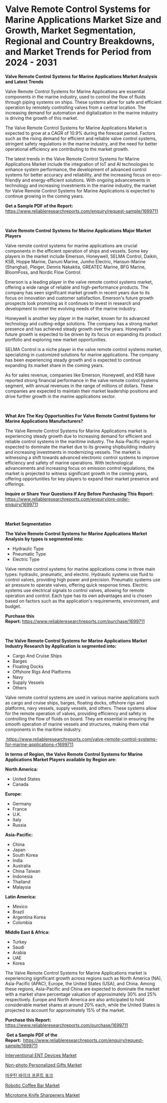<p><h1>Valve Remote Control Systems for Marine Applications Market Size and Growth, Market Segmentation, Regional and Country Breakdowns, and Market Trends for Period from 2024 -  2031</h1></p><p><strong>Valve Remote Control Systems for Marine Applications Market Analysis and Latest Trends</strong></p>
<p><p>Valve Remote Control Systems for Marine Applications are essential components in the marine industry, used to control the flow of fluids through piping systems on ships. These systems allow for safe and efficient operation by remotely controlling valves from a central location. The increasing demand for automation and digitalization in the marine industry is driving the growth of this market.</p><p>The Valve Remote Control Systems for Marine Applications Market is expected to grow at a CAGR of 10.9% during the forecast period. Factors such as the rising demand for efficient and reliable valve control systems, stringent safety regulations in the marine industry, and the need for better operational efficiency are contributing to the market growth.</p><p>The latest trends in the Valve Remote Control Systems for Marine Applications Market include the integration of IoT and AI technologies to enhance system performance, the development of advanced control systems for better accuracy and reliability, and the increasing focus on eco-friendly and energy-efficient solutions. With ongoing advancements in technology and increasing investments in the marine industry, the market for Valve Remote Control Systems for Marine Applications is expected to continue growing in the coming years.</p></p>
<p><strong>Get a Sample PDF of the Report:&nbsp;</strong> <a href="https://www.reliableresearchreports.com/enquiry/request-sample/1699711">https://www.reliableresearchreports.com/enquiry/request-sample/1699711</a></p>
<p>&nbsp;</p>
<p><strong>Valve Remote Control Systems for Marine Applications Major Market Players</strong></p>
<p><p>Valve remote control systems for marine applications are crucial components in the efficient operation of ships and vessels. Some key players in the market include Emerson, Honeywell, SELMA Control, Daikin, KSB, Hoppe Marine, Danuni Marine, Jumho Electric, Hansun-Marine (Shanghai), Pleiger, Dennis Nakakita, GREATEC Marine, BFG Marine, BloomFoss, and Nordic Flow Control.</p><p>Emerson is a leading player in the valve remote control systems market, offering a wide range of reliable and high-performance products. The company has seen significant market growth in recent years due to its focus on innovation and customer satisfaction. Emerson's future growth prospects look promising as it continues to invest in research and development to meet the evolving needs of the marine industry.</p><p>Honeywell is another key player in the market, known for its advanced technology and cutting-edge solutions. The company has a strong market presence and has achieved steady growth over the years. Honeywell's future growth is expected to be driven by its focus on expanding its product portfolio and exploring new market opportunities.</p><p>SELMA Control is a niche player in the valve remote control systems market, specializing in customized solutions for marine applications. The company has been experiencing steady growth and is expected to continue expanding its market share in the coming years.</p><p>As for sales revenue, companies like Emerson, Honeywell, and KSB have reported strong financial performance in the valve remote control systems segment, with annual revenues in the range of millions of dollars. These companies are expected to maintain their market leadership positions and drive further growth in the marine applications sector.</p></p>
<p>&nbsp;</p>
<p><strong>What Are The Key Opportunities For Valve Remote Control Systems for Marine Applications Manufacturers?</strong></p>
<p><p>The Valve Remote Control Systems for Marine Applications market is experiencing steady growth due to increasing demand for efficient and reliable control systems in the maritime industry. The Asia-Pacific region is expected to dominate the market due to its growing shipbuilding industry and increasing investments in modernizing vessels. The market is witnessing a shift towards advanced electronic control systems to improve efficiency and safety of marine operations. With technological advancements and increasing focus on emission control regulations, the market is projected to witness significant growth in the coming years, offering opportunities for key players to expand their market presence and offerings.</p></p>
<p><strong>Inquire or Share Your Questions If Any Before Purchasing This Report:</strong> <a href="https://www.reliableresearchreports.com/enquiry/pre-order-enquiry/1699711">https://www.reliableresearchreports.com/enquiry/pre-order-enquiry/1699711</a></p>
<p>&nbsp;</p>
<p><strong>Market Segmentation</strong></p>
<p><strong>The Valve Remote Control Systems for Marine Applications Market Analysis by types is segmented into:</strong></p>
<p><ul><li>Hydraulic Type</li><li>Pneumatic Type</li><li>Electric Type</li></ul></p>
<p><p>Valve remote control systems for marine applications come in three main types: hydraulic, pneumatic, and electric. Hydraulic systems use fluid to control valves, providing high power and precision. Pneumatic systems use air pressure to operate valves, offering quick response times. Electric systems use electrical signals to control valves, allowing for remote operation and control. Each type has its own advantages and is chosen based on factors such as the application's requirements, environment, and budget.</p></p>
<p><strong>Purchase this Report:&nbsp;</strong><a href="https://www.reliableresearchreports.com/purchase/1699711">https://www.reliableresearchreports.com/purchase/1699711</a></p>
<p>&nbsp;</p>
<p><strong>The Valve Remote Control Systems for Marine Applications Market Industry Research by Application is segmented into:</strong></p>
<p><ul><li>Cargo And Cruise Ships</li><li>Barges</li><li>Floating Docks</li><li>Offshore Rigs And Platforms</li><li>Navy</li><li>Supply Vessels</li><li>Others</li></ul></p>
<p><p>Valve remote control systems are used in various marine applications such as cargo and cruise ships, barges, floating docks, offshore rigs and platforms, navy vessels, supply vessels, and others. These systems allow for the remote operation of valves, providing efficiency and safety in controlling the flow of fluids on board. They are essential in ensuring the smooth operation of marine vessels and structures, making them vital components in the maritime industry.</p></p>
<p><a href="https://www.reliableresearchreports.com/valve-remote-control-systems-for-marine-applications-r1699711">&nbsp;https://www.reliableresearchreports.com/valve-remote-control-systems-for-marine-applications-r1699711</a></p>
<p><strong>In terms of Region, the Valve Remote Control Systems for Marine Applications Market Players available by Region are:</strong></p>
<p>
    <p> <strong> North America: </strong>
        <ul>
            <li>United States</li>
            <li>Canada</li>
        </ul>
        </p> 
    <p> <strong> Europe: </strong>
        <ul>
            <li>Germany</li>
            <li>France</li>
            <li>U.K.</li>
            <li>Italy</li>
            <li>Russia</li>
        </ul>
        </p> 
    <p> <strong> Asia-Pacific: </strong>
        <ul>
            <li>China</li>
            <li>Japan</li>
            <li>South Korea</li>
            <li>India</li>
            <li>Australia</li>
            <li>China Taiwan</li>
            <li>Indonesia</li>
            <li>Thailand</li>
            <li>Malaysia</li>
        </ul>
        </p> 
    <p> <strong> Latin America: </strong>
        <ul>
            <li>Mexico</li>
            <li>Brazil</li>
            <li>Argentina Korea</li>
            <li>Colombia</li>
        </ul>
        </p> 
    <p> <strong> Middle East & Africa: </strong>
        <ul>
            <li>Turkey</li>
            <li>Saudi</li>
            <li>Arabia</li>
            <li>UAE</li>
            <li>Korea</li>
        </ul>
    </p>
    </p>
<p><p>The Valve Remote Control Systems for Marine Applications market is experiencing significant growth across regions such as North America (NA), Asia-Pacific (APAC), Europe, the United States (USA), and China. Among these regions, Asia-Pacific and China are expected to dominate the market with a market share percentage valuation of approximately 30% and 25% respectively. Europe and North America are also anticipated to hold considerable market shares at around 20% each, while the United States is projected to account for approximately 15% of the market.</p></p>
<p><strong>Purchase this Report: </strong><a href="https://www.reliableresearchreports.com/purchase/1699711">https://www.reliableresearchreports.com/purchase/1699711</a></p>
<p>&nbsp;<strong>Get a Sample PDF of the Report:&nbsp;&nbsp;</strong><a href="https://www.reliableresearchreports.com/enquiry/request-sample/1699711">https://www.reliableresearchreports.com/enquiry/request-sample/1699711</a></p>
<p><strong></strong></p>
<p><p><a href="https://www.linkedin.com/pulse/interventional-ent-devices-market-trends-analysis-forecasted-ujt5e">Interventional ENT Devices Market</a></p><p><a href="https://github.com/lylyparadise/Market-Research-Report-List-3/blob/main/non-photo-personalized-gifts-market.md">Non-photo Personalized Gifts Market</a></p><p><a href="https://github.com/valroy852/Market-Research-Report-List-1/blob/main/352202664512.md">마운틴 바이크 프론트 포크</a></p><p><a href="https://github.com/GroverBarry/Market-Research-Report-List-5/blob/main/robotic-coffee-bar-market.md">Robotic Coffee Bar Market</a></p><p><a href="https://www.linkedin.com/pulse/microtome-knife-sharpeners-market-research-report-its-history-anvcf">Microtome Knife Sharpeners Market</a></p></p>